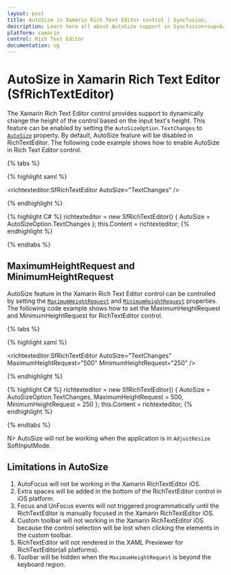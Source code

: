 ```yaml
---
layout: post
title: AutoSize in Xamarin Rich Text Editor control | Syncfusion;
description: Learn here all about AutoSize support in Syncfusion<sup>&reg;</sup>; Xamarin Rich Text Editor (SfRichTextEditor) control and more.
platform: xamarin
control: Rich Text Editor
documentation: ug
---
```


# AutoSize in Xamarin Rich Text Editor (SfRichTextEditor)

The Xamarin Rich Text Editor control provides support to dynamically change the height of the control based on the input text's height. This feature can be enabled by setting the `AutoSizeOption.TextChanges` to [`AutoSize`](https://help.syncfusion.com/cr/xamarin/Syncfusion.XForms.RichTextEditor.SfRichTextEditor.html#Syncfusion_XForms_RichTextEditor_SfRichTextEditor_AutoSize) property. By default, AutoSize feature will be disabled in RichTextEditor. The following code example shows how to enable AutoSize in Rich Text Editor control.

{% tabs %} 

{% highlight xaml %} 

 <richtexteditor:SfRichTextEditor AutoSize="TextChanges" />

{% endhighlight %}

{% highlight C# %} 
richtexteditor = new SfRichTextEditor()
{
	AutoSize = AutoSizeOption.TextChanges
};
this.Content = richtexteditor;
{% endhighlight %}

{% endtabs %}

## MaximumHeightRequest and MinimumHeightRequest

AutoSize feature in the Xamarin Rich Text Editor control can be controlled by setting the [`MaximumHeightRequest`](https://help.syncfusion.com/cr/xamarin/Syncfusion.XForms.RichTextEditor.SfRichTextEditor.html#Syncfusion_XForms_RichTextEditor_SfRichTextEditor_MaximumHeightRequest) and [`MinimumHeightRequest`](https://help.syncfusion.com/cr/xamarin/Syncfusion.XForms.RichTextEditor.SfRichTextEditor.html#Syncfusion_XForms_RichTextEditor_SfRichTextEditor_MinimumHeightRequest) properties. The following code example shows how to set the MaximumHeightRequest and MinimumHeightRequest for RichTextEditor control.

{% tabs %} 

{% highlight xaml %} 

 <richtexteditor:SfRichTextEditor AutoSize="TextChanges" MaximumHeightRequest="500" MinimumHeightRequest="250" />

{% endhighlight %}

{% highlight C# %} 
richtexteditor = new SfRichTextEditor()
{
	AutoSize = AutoSizeOption.TextChanges,
	MaximumHeightRequest = 500,
	MinimumHeightRequest = 250
};
this.Content = richtexteditor;
{% endhighlight %}

{% endtabs %}

N> AutoSize will not be working when the application is in `AdjustResize` SoftInputMode.

## Limitations in AutoSize

 1. AutoFocus will not be working in the Xamarin RichTextEditor iOS.
 2. Extra spaces will be added in the bottom of the RichTextEditor control in iOS platform.
 3. Focus and UnFocus events will not triggered programmatically until the RichTextEditor is manually focused in the Xamarin RichTextEditor iOS.
 4. Custom toolbar will not working in the Xamarin RichTextEditor iOS because the control selection will be lost when clicking the elements in the custom toolbar.
 5. RichTextEditor will not rendered in the XAML Previewer for RichTextEditor(all platforms).
 6. Toolbar will be hidden when the `MaximumHeightRequest` is beyond the keyboard region.
